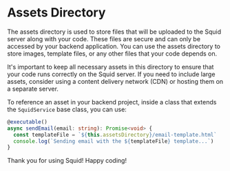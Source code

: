# Assets Directory

The assets directory is used to store files that will be uploaded to the Squid server along with your code. These files
are secure and can only be accessed by your backend application. You can use the assets directory to store images,
template files, or any other files that your code depends on.

It's important to keep all necessary assets in this directory to ensure that your code runs correctly on the Squid
server. If you need to include large assets, consider using a content delivery network (CDN) or hosting them on a
separate server.

To reference an asset in your backend project, inside a class that extends the `SquidService` base class, you can use:

```typescript
@executable()
async sendEmail(email: string): Promise<void> {
  const templateFile = `${this.assetsDirectory}/email-template.html`
  console.log(`Sending email with the ${templateFile} template...`)
}
```

Thank you for using Squid! Happy coding!
